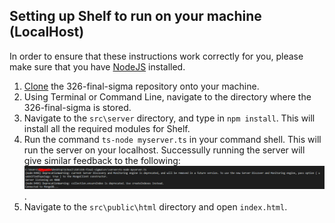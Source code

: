 ## Setting up Shelf to run on your machine (LocalHost)
In order to ensure that these instructions work correctly for you, please make sure that you have [NodeJS](https://www.nodejs.org/) installed.
1. [Clone](https://help.github.com/en/github/creating-cloning-and-archiving-repositories/cloning-a-repository) the 326-final-sigma repository onto your machine.
2. Using Terminal or Command Line, navigate to the directory where the 326-final-sigma is stored.
3. Navigate to the `src\server` directory, and type in `npm install`. This will install all the required modules for Shelf.
4. Run the command `ts-node myserver.ts` in your command shell. This will run the server on your localhost. Successully running the server will give similar feedback to the following: ![Successful ts-node execution](../src/public/resources/ts-node.png).
5. Navigate to the `src\public\html` directory and open `index.html`. 